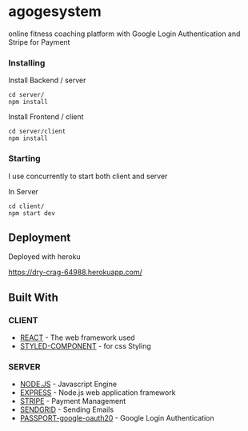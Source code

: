 # agogesystem
online fitness coaching platform
with Google Login Authentication and Stripe for Payment

### Installing

Install Backend / server
```
cd server/
npm install
```
Install Frontend / client
```
cd server/client
npm install
```

### Starting
I use concurrently to start both client and server

In Server

```
cd client/
npm start dev
```

## Deployment

Deployed with heroku

https://dry-crag-64988.herokuapp.com/

## Built With

### CLIENT
* [REACT](https://reactjs.org/) - The web framework used
* [STYLED-COMPONENT](https://www.styled-components.com/) - for css Styling
### SERVER
* [NODE.JS](https://nodejs.org/en) - Javascript Engine
* [EXPRESS](https://expressjs.com/) - Node.js web application framework
* [STRIPE](https://stripe.com) - Payment Management
* [SENDGRID](https://sendgrid.com/) - Sending Emails
* [PASSPORT-google-oauth20](passport-google-oauth2) - Google Login Authentication
